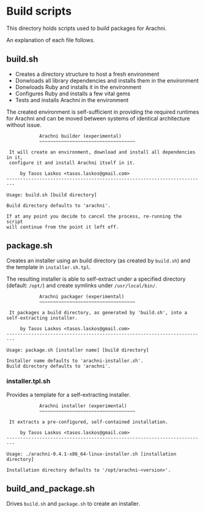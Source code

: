 # Build scripts

This directory holds scripts used to build packages for Arachni.

An explanation of each file follows.

## build.sh

* Creates a directory structure to host a fresh environment
* Donwloads all library dependencies and installs them in the environment
* Donwloads Ruby and installs it in the environment
* Configures Ruby and installs a few vital gems
* Tests and installs Arachni in the environment

The created environment is self-sufficient in providing the required runtimes
for Arachni and can be moved between systems of identical architecture without issue.

```
            Arachni builder (experimental)
            ~~~~~~~~~~~~~~~~~~~~~~~~~~~~~~~~~~~

 It will create an environment, download and install all dependencies in it,
 configure it and install Arachni itself in it.

     by Tasos Laskos <tasos.laskos@gmail.com>
-------------------------------------------------------------------------

Usage: build.sh [build directory]

Build directory defaults to 'arachni'.

If at any point you decide to cancel the process, re-running the script
will continue from the point it left off.
```

## package.sh

Creates an installer using an build directory (as created by ```build.sh```) and
the template in ```installer.sh.tpl```.

The resulting installer is able to self-extract under a specified directory
(default: ```/opt/```) and create symlinks under ```/usr/local/bin/```.

```
            Arachni packager (experimental)
            ~~~~~~~~~~~~~~~~~~~~~~~~~~~~~~~~~~~

 It packages a build directory, as generated by 'build.sh', into a self-extracting installer.

     by Tasos Laskos <tasos.laskos@gmail.com>
-------------------------------------------------------------------------

Usage: package.sh [installer name] [build directory]

Installer name defaults to 'arachni-installer.sh'.
Build directory defaults to 'arachni'.
```

### installer.tpl.sh

Provides a template for a self-extracting installer.

```
            Arachni installer (experimental)
            ~~~~~~~~~~~~~~~~~~~~~~~~~~~~~~~~~~~

 It extracts a pre-configured, self-contained installation.

     by Tasos Laskos <tasos.laskos@gmail.com>
-------------------------------------------------------------------------

Usage: ./arachni-0.4.1-x86_64-linux-installer.sh [installation directory]

Installation directory defaults to '/opt/arachni-<version>'.
```

## build_and_package.sh

Drives ```build.sh``` and ```package.sh``` to create an installer.
